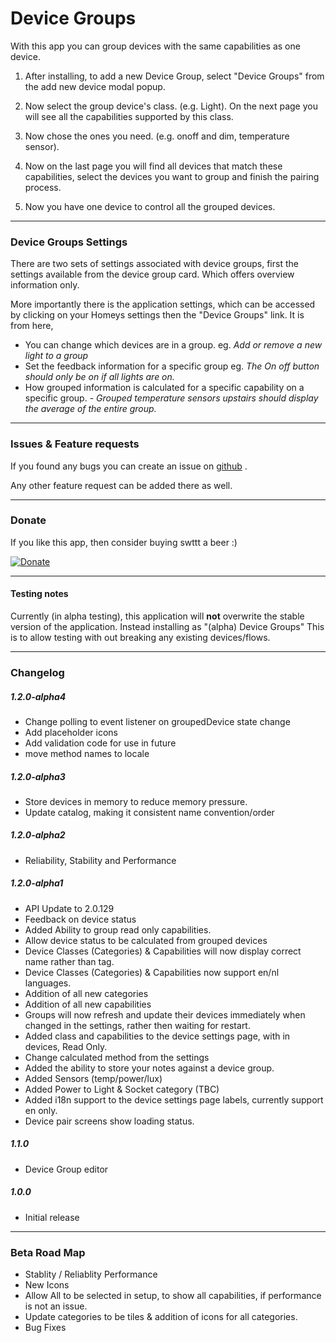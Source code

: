 # Device Groups

With this app you can group devices with the same capabilities as one device.

1. After installing, to add a new Device Group, select "Device Groups" from the add new device modal popup.

2. Now select the group device's class. (e.g. Light).
On the next page you will see all the capabilities supported by this class.

3. Now chose the ones you need. (e.g. onoff and dim, temperature sensor).

4. Now on the last page you will find all devices that match these capabilities, select the devices you want to group and finish the pairing process.

5. Now you have one device to control all the grouped devices.


---

### Device Groups Settings

There are two sets of settings associated with device groups, first the settings available from the device group card. Which offers overview information 
 only.

More importantly there is the application settings, which can be accessed by clicking on your Homeys settings then the "Device Groups" link. 
It is from here, 

- You can change which devices are in a group. eg. *Add or remove a new light to a group*
- Set the feedback information for a specific group eg. *The On off button should only be on if all lights are on.*
- How grouped information is calculated for a specific capability on a specific group. - *Grouped temperature sensors upstairs should display the average of the entire group.*


---

### Issues & Feature requests

If you found any bugs you can create an issue on [github](https://github.com/swttt/com.swttt.devicegroups) .

Any other feature request can be added there as well.

---

### Donate

If you like this app, then consider buying swttt a beer :)

[![Donate](https://www.paypalobjects.com/webstatic/en_US/i/btn/png/btn_donate_92x26.png)](https://paypal.me/BasJansen)

---

#### Testing notes

Currently (in alpha testing), this application will **not** overwrite the stable version of the application. Instead installing as "(alpha) Device Groups"
This is to allow testing with out breaking any existing devices/flows. 

---

### Changelog

##### 1.2.0-alpha4

- Change polling to event listener on groupedDevice state change
- Add placeholder icons
- Add validation code for use in future
- move method names to locale


##### 1.2.0-alpha3

- Store devices in memory to reduce memory pressure.
- Update catalog, making it consistent name convention/order

##### 1.2.0-alpha2

- Reliability, Stability and Performance


##### 1.2.0-alpha1
- API Update to 2.0.129
- Feedback on device status
- Added Ability to group read only capabilities.
- Allow device status to be calculated from grouped devices
- Device Classes (Categories) & Capabilities will now display correct name rather than tag.
- Device Classes (Categories) & Capabilities now support en/nl languages. 
- Addition of all new categories
- Addition of all new capabilities
- Groups will now refresh and update their devices immediately when changed in the settings, rather then waiting for  restart.
- Added class and capabilities to the device settings page, with in devices, Read Only.
- Change calculated method from the settings
- Added the ability to store your notes against a device group.
- Added Sensors (temp/power/lux)
- Added Power to Light & Socket category (TBC)
- Added i18n support to the device settings page labels, currently support en only. 
- Device pair screens show loading status.

##### 1.1.0
- Device Group editor

##### 1.0.0
- Initial release

---

### Beta Road Map

- Stablity / Reliablity Performance
- New Icons
- Allow All to be selected in setup, to show all capabilities, if performance is not an issue.
- Update categories to be tiles & addition of icons for all categories. 
- Bug Fixes